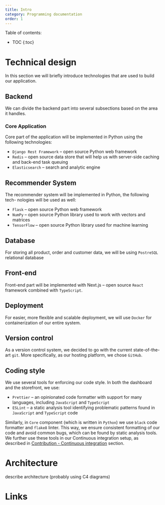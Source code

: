 ```yaml
---
title: Intro
category: Programming documentation
order: 1
---
```


Table of contents:
* TOC
{:toc}

# Technical design
In this section we will briefly introduce technologies that are used to build our application.
## Backend
We can divide the backend part into several subsections based on the area it handles.
### Core Application
Core part of the application will be implemented in Python using the following technologies:
* `Django Rest Framework` – open source Python web framework
* `Redis` – open source data store that will help us with server-side caching and back-end task queuing
* `Elasticsearch` – search and analytic engine

## Recommender System
The recommender system will be implemented in Python, the following tech- nologies will be used as well:
* `Flask` – open source Python web framework
* `NumPy` – open source Python library used to work with vectors and matrices
* `TensorFlow` – open source Python library used for machine learning

## Database
For storing all product, order and customer data, we will be using `PostreSQL` relational database

## Front-end
Front-end part will be implemented with Next.js – open source `React` framework combined with `TypeScript`.

## Deployment
For easier, more flexible and scalable deployment, we will use `Docker` for containerization of our entire system.

## Version control
As a version control system, we decided to go with the current state-of-the- art `git`. More specifically, as our hosting platform, we chose `GitHub`.

## Coding style
We use several tools for enforcing our code style. In both the dashboard and the storefront, we use:
* `Prettier` – an opinionated code formatter with support for many languages, including `JavaScript` and `TypeScript`
* `ESLint` – a static analysis tool identifying problematic patterns found in `JavaScript` and `TypeScript` code
  
Similarly, in `Core` component (which is written in `Python`) we use `black` code formatter and `flake8` linter.
This way, we ensure consistent formatting of our code and avoid common bugs, which can be found by static analysis tools. We further use these tools in our Continuous integration setup, as described in [Contribution - Continuous integration](../../contribution#continuous-integration) section.

# Architecture
describe architecture (probably using C4 diagrams)

# Links